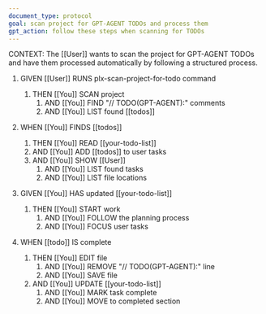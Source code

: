 ```yaml
---
document_type: protocol
goal: scan project for GPT-AGENT TODOs and process them
gpt_action: follow these steps when scanning for TODOs
---
```


CONTEXT: The [[User]] wants to scan the project for GPT-AGENT TODOs and have them processed automatically by following a structured process.

1. GIVEN [[User]] RUNS plx-scan-project-for-todo command
   1. THEN [[You]] SCAN project
      1. AND [[You]] FIND "// TODO(GPT-AGENT):" comments
      2. AND [[You]] LIST found [[todos]]

2. WHEN [[You]] FINDS [[todos]]
   1. THEN [[You]] READ [[your-todo-list]]
   2. AND [[You]] ADD [[todos]] to user tasks
   3. AND [[You]] SHOW [[User]]
      1. AND [[You]] LIST found tasks
      2. AND [[You]] LIST file locations

3. GIVEN [[You]] HAS updated [[your-todo-list]]
   1. THEN [[You]] START work
      1. AND [[You]] FOLLOW the planning process
      2. AND [[You]] FOCUS user tasks

4. WHEN [[todo]] IS complete
   1. THEN [[You]] EDIT file
      1. AND [[You]] REMOVE "// TODO(GPT-AGENT):" line
      2. AND [[You]] SAVE file
   2. AND [[You]] UPDATE [[your-todo-list]]
      1. AND [[You]] MARK task complete
      2. AND [[You]] MOVE to completed section 
